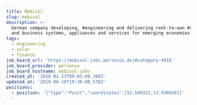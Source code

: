 ```yaml
---
title: Mobisol
slug: mobisol
description: >-
  German company developing, #engineering and delivering rent-to-own #solar home
  and business systems, appliances and services for emerging economies. #finance
tags:
  - engineering
  - solar
  - finance
job_board_url: 'https://mobisol-jobs.personio.de/#category-4916'
job_board_provider: personio
job_board_hostname: mobisol-jobs
created_at: '2018-01-23T09:03:08.380Z'
updated_at: '2019-06-16T10:36:08.538Z'
positions:
  - position: '{"type":"Point","coordinates":[52.500332,13.436038]}'
---
```


